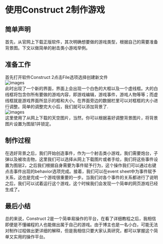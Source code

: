 # 使用Construct 2制作游戏
## 简单声明
首先，从官网上下载正版软件，其次明确想要做的游戏类型，根据自己的需要准备背景图。下文以做简单的射击类小游戏举例。
## 准备工作
首先打开软件Construct 2点击File选项选择创建新文件  
![images](https://www.scirra.com/images/articles/filenew.png)  
此时出现了一个新的界面，界面上会出现一个白色的大框以及一个虚线框。大的白线框将包含你所有要做的游戏内容，即游戏编辑，游戏事件，游戏人物等等；而虚线框就是游戏界面所显示的框和大小。在界面旁边的数据栏里可以对框框的大小进行调整。简单的调整完大小后，我们就可以添加背景了.  
![images](https://www.scirra.com/images/articles/insertobject.png)  
这里使用了从网上下载的天空图片，当然，你可以根据喜好调整背景图片，将背景图片设置为图层1并锁定。
## 制作过程
在选好背景之后，我们开始创造事件，作为一个射击类小游戏，我们需要炮台，子弹以及被攻击物，这里我们可以选择从网上下载图片或者手绘，我们将这些事件设置为图层2，之后我们根据自身需要为事件赋予行为，这个操作我们可以通过右键点击事件出现的behavior选项完成。接着，我们可以在event sheet中为事件赋予关系，这也是完成一个游戏很重要的一步。当我们对各个事件的关系都进行了说明之后，我们可以试着运行这个游戏，这个时候我们会发现一个简单的网页游戏已经生成了。
## 最后小结
总的来说，Construct 2是一个简单易操作的平台，在看了详细教程之后，我相信即便是不懂编程的人也能做出属于自己的游戏。由于博主也是一名小白，可能无法对制作过程做出更详细的解释，但是我相信只要大家认真研究，都可以掌握这个简单又实用的操作平台。
